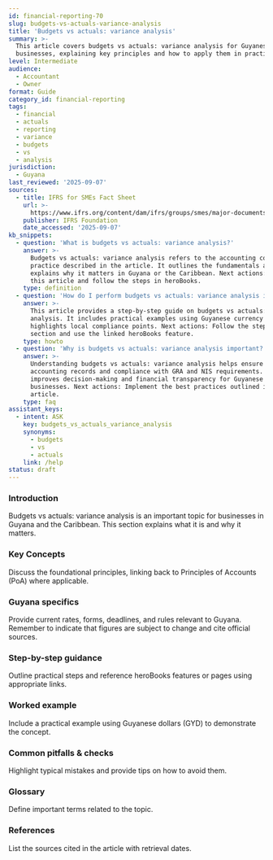 ```yaml
---
id: financial-reporting-70
slug: budgets-vs-actuals-variance-analysis
title: 'Budgets vs actuals: variance analysis'
summary: >-
  This article covers budgets vs actuals: variance analysis for Guyanese
  businesses, explaining key principles and how to apply them in practice.
level: Intermediate
audience:
  - Accountant
  - Owner
format: Guide
category_id: financial-reporting
tags:
  - financial
  - actuals
  - reporting
  - variance
  - budgets
  - vs
  - analysis
jurisdiction:
  - Guyana
last_reviewed: '2025-09-07'
sources:
  - title: IFRS for SMEs Fact Sheet
    url: >-
      https://www.ifrs.org/content/dam/ifrs/groups/smes/major-documents/sme-fact-sheet-dec-16.pdf
    publisher: IFRS Foundation
    date_accessed: '2025-09-07'
kb_snippets:
  - question: 'What is budgets vs actuals: variance analysis?'
    answer: >-
      Budgets vs actuals: variance analysis refers to the accounting concept or
      practice described in the article. It outlines the fundamentals and
      explains why it matters in Guyana or the Caribbean. Next actions: Read
      this article and follow the steps in heroBooks.
    type: definition
  - question: 'How do I perform budgets vs actuals: variance analysis in heroBooks?'
    answer: >-
      This article provides a step-by-step guide on budgets vs actuals: variance
      analysis. It includes practical examples using Guyanese currency (GYD) and
      highlights local compliance points. Next actions: Follow the step-by-step
      section and use the linked heroBooks feature.
    type: howto
  - question: 'Why is budgets vs actuals: variance analysis important?'
    answer: >-
      Understanding budgets vs actuals: variance analysis helps ensure accurate
      accounting records and compliance with GRA and NIS requirements. It
      improves decision-making and financial transparency for Guyanese
      businesses. Next actions: Implement the best practices outlined in the
      article.
    type: faq
assistant_keys:
  - intent: ASK
    key: budgets_vs_actuals_variance_analysis
    synonyms:
      - budgets
      - vs
      - actuals
    link: /help
status: draft
---
```


### Introduction
Budgets vs actuals: variance analysis is an important topic for businesses in Guyana and the Caribbean. This section explains what it is and why it matters.

### Key Concepts
Discuss the foundational principles, linking back to Principles of Accounts (PoA) where applicable.

### Guyana specifics
Provide current rates, forms, deadlines, and rules relevant to Guyana. Remember to indicate that figures are subject to change and cite official sources.

### Step-by-step guidance
Outline practical steps and reference heroBooks features or pages using appropriate links.

### Worked example
Include a practical example using Guyanese dollars (GYD) to demonstrate the concept.

### Common pitfalls & checks
Highlight typical mistakes and provide tips on how to avoid them.

### Glossary
Define important terms related to the topic.

### References
List the sources cited in the article with retrieval dates.
